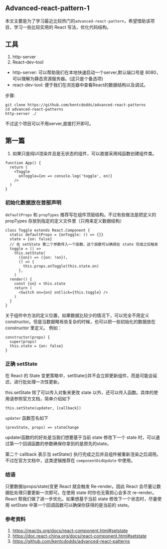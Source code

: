 ## Advanced-react-pattern-1
本文主要是为了学习最近比较热门的`advanced-react-pattern`，希望借助该项目，学习一些比较实用的 React 写法，优化代码结构。

## 工具
1. http-server
2. React-dev-tool


- http-server: 可以帮助我们在本地快速启动一个server,默认端口号是 8080，可以理解为静态资源服务器。(这只是个备选项)
- react-dev-tool: 便于我们在浏览器中查看React的数据结构以及调试。

步骤:
```
git clone https://github.com/kentcdodds/advanced-react-patterns
cd advanced-react-patterns
http-server ./
```

不过这个项目可以不用server,直接打开即可。


## 第一篇
1. 如果只是纯UI渲染并且是无状态的组件，可以直接采用纯函数创建组件类。
```
function App() {
  return (
    <Toggle
      onToggle={on => console.log('toggle', on)}
    />
  )
}
```


### 初始化数据放在首部声明
`defaultProps` 和 `propTypes` 推荐写在组件顶层结构。不过有些做法是把定义的 propTypes 存放到指定的定义文件里（只用来定义数据结构）

```
class Toggle extends React.Component {
  static defaultProps = {onToggle: () => {}}
  state = {on: false}
  // 在 setState 第二个参数传入一个函数，这个函数可以确保在 state 完成之后触发
  toggle = () =>
    this.setState(
      ({on}) => ({on: !on}),
      () => {
        this.props.onToggle(this.state.on)
      },
    )
  render() {
    const {on} = this.state
    return (
      <Switch on={on} onClick={this.toggle} />
    )
  }
}
```

关于组件中方法的定义位置，如果数据比较少的情况下，可以完全不用定义 constructor。但是当数据略有些复杂的时候，也可以把一些初始化的数据放在 constructor 里定义。 例如：
```
constructor(props) {
  super(props)
  this.state = {on: false}
}
```


### 正确 setState
在 React 的 State 变更策略中，setState()并不会立即更新组件，而是可能会延迟，进行批处理一次性更新。

this.setState 除了可以传入对象来更改 state 以外，还可以传入函数。具体的使用请参照官方文档，简单介绍如下
```
this.setState(updater, [callback])
```

`updater` 函数签名如下
```
(prevState, props) => stateChange
```

updater函数的的好处是当我们想要基于当前 state 修改下一个 state 时，可以通过第一个回调函数的参数确保你拿到的是原先的state。

第二个 callback 表示当 setState() 执行完成之后并且组件被重新渲染之后调用。
不过在官方文档中，这类逻辑推荐在 `componentDidUpdate` 中使用。

### 结语
只要数据(props/state)变更 React 就会触发 Re-render。因此 React 会尽量让数据批处理只要更新一次即可。在使用 state 时你也无需担心会多次 re-render。React 帮我们做了进一步优化。如果想基于当前 state 修改下一个状态时，尽量使用 setState 中第一个回调函数可以确保你获得的是当前的 state。

### 参考资料
1. https://reactjs.org/docs/react-component.html#setstate
2. https://doc.react-china.org/docs/react-component.html#setstate
3. https://github.com/kentcdodds/advanced-react-patterns




















